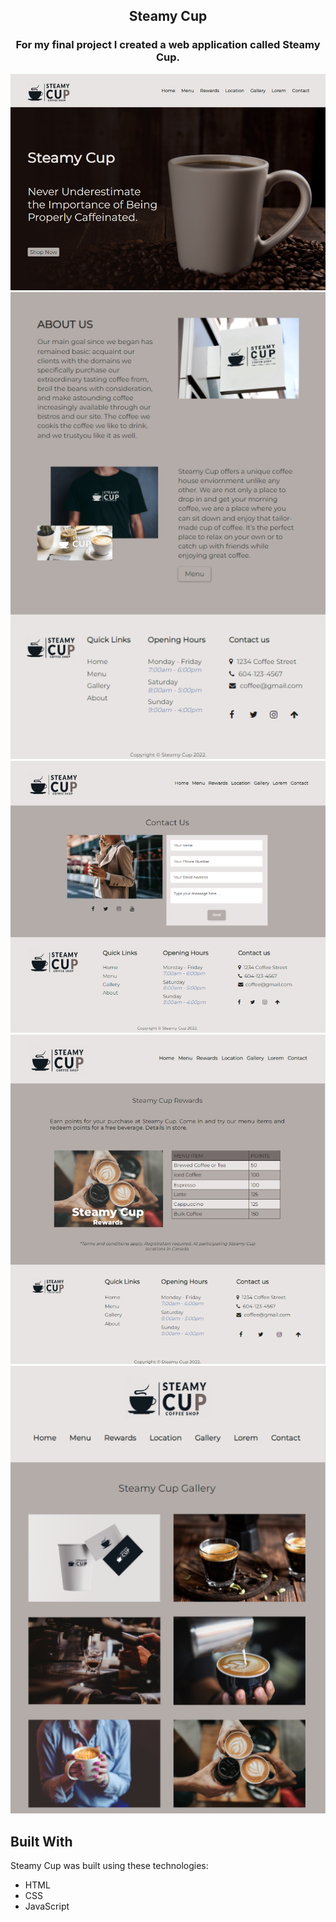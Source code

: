 <h2 align="center">
Steamy Cup <br/>
</h2>

<h3 align="center">For my final project I created a web application called Steamy Cup.</h3>

<div align="center">
<img src="./img.jpg" alt="demo"/>
</div>

<div align="center">
<img src="./image-1.png" alt="demo"/>
<img src="./image-2.png" alt="demo"/>
<img src="./image-3.png" alt="demo"/>
<img src="./image-4.png" alt="demo"/>
</div>


## Built With

Steamy Cup was built using these technologies:

- HTML
- CSS
- JavaScript

